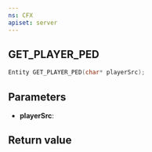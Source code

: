 ```yaml
---
ns: CFX
apiset: server
---
```

## GET_PLAYER_PED

```c
Entity GET_PLAYER_PED(char* playerSrc);
```


## Parameters
* **playerSrc**: 

## Return value
